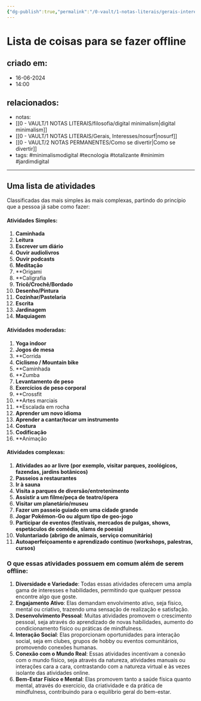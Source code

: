 ```yaml
---
{"dg-publish":true,"permalink":"/0-vault/1-notas-literais/gerais-interesses/lista-de-coisas-para-se-fazer-offline/","tags":["minimalismodigital","tecnologia","totalizante","minimim","jardimdigital"],"dgHomeLink":true,"dgShowLocalGraph":true,"dgShowFileTree":true,"dgEnableSearch":true}
---
```


# Lista de coisas para se fazer offline

## criado em: 
- 16-06-2024
- 14:00
## relacionados:
- notas:
- [[0 - VAULT/1 NOTAS LITERAIS/filosofia/digital minimalism\|digital minimalism]]
-  [[0 - VAULT/1 NOTAS LITERAIS/Gerais, Interesses/nosurf\|nosurf]]
- [[0 - VAULT/2 NOTAS PERMANENTES/Como se divertir\|Como se divertir]]
- tags: #minimalismodigital #tecnologia #totalizante #minimim #jardimdigital
---

## Uma lista de atividades 
Classificadas das mais simples às mais complexas, partindo do princípio que a pessoa já sabe como fazer:

#### Atividades Simples:
1. **Caminhada**
2. **Leitura**
3. **Escrever um diário**
4. **Ouvir audiolivros**
5. **Ouvir podcasts**
6. **Meditação**
7. **Origami
8. **Caligrafia
9. **Tricô/Crochê/Bordado**
10. **Desenho/Pintura**
11. **Cozinhar/Pastelaria**
12. **Escrita**
13. **Jardinagem**
14. **Maquiagem**

#### Atividades moderadas:
1. **Yoga indoor**
2. **Jogos de mesa**
3. **Corrida
4. **Ciclismo / Mountain bike**
5. **Caminhada
6. **Zumba
7. **Levantamento de peso**
8. **Exercícios de peso corporal**
9. **Crossfit
10. **Artes marciais
11. **Escalada em rocha
12. **Aprender um novo idioma**
13. **Aprender a cantar/tocar um instrumento**
14. **Costura**
15. **Codificação**
16. **Animação

#### Atividades complexas:
1. **Atividades ao ar livre (por exemplo, visitar parques, zoológicos, fazendas, jardins botânicos)**
2. **Passeios a restaurantes**
3. **Ir à sauna**
4. **Visita a parques de diversão/entretenimento**
5. **Assistir a um filme/peça de teatro/ópera**
6. **Visitar um planetário/museu**
7. **Fazer um passeio guiado em uma cidade grande**
8. **Jogar Pokémon-Go ou algum tipo de geo-jogo** 
9. **Participar de eventos (festivais, mercados de pulgas, shows, espetáculos de comédia, slams de poesia)**
10. **Voluntariado (abrigo de animais, serviço comunitário)**
11. **Autoaperfeiçoamento e aprendizado contínuo (workshops, palestras, cursos)**


### O que essas atividades possuem em comum além de serem offline:

1. **Diversidade e Variedade**: Todas essas atividades oferecem uma ampla gama de interesses e habilidades, permitindo que qualquer pessoa encontre algo que goste.
2. **Engajamento Ativo**: Elas demandam envolvimento ativo, seja físico, mental ou criativo, trazendo uma sensação de realização e satisfação.
3. **Desenvolvimento Pessoal**: Muitas atividades promovem o crescimento pessoal, seja através do aprendizado de novas habilidades, aumento do condicionamento físico ou práticas de mindfulness.
4. **Interação Social**: Elas proporcionam oportunidades para interação social, seja em clubes, grupos de hobby ou eventos comunitários, promovendo conexões humanas.
5. **Conexão com o Mundo Real**: Essas atividades incentivam a conexão com o mundo físico, seja através da natureza, atividades manuais ou interações cara a cara, contrastando com a natureza virtual e às vezes isolante das atividades online.
6. **Bem-Estar Físico e Mental**: Elas promovem tanto a saúde física quanto mental, através do exercício, da criatividade e da prática de mindfulness, contribuindo para o equilíbrio geral do bem-estar.